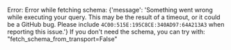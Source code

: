Error: Error while fetching schema: {'message': 'Something went wrong while executing your query. This may be the result of a timeout, or it could be a GitHub bug. Please include `4C00:515E:195C8CE:340AD97:64A213A3` when reporting this issue.'}
If you don't need the schema, you can try with: "fetch_schema_from_transport=False"
